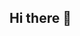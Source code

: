 ## Hi there 👋

<!--
**Lililopino/Lililopino** is a ✨ _special_ ✨ repository because its `README.md` (this file) appears on your GitHub profile.

Here are some ideas to get you started:

- 🔭 I’m currently working on ...
- 🌱 I’m currently learning ...
    </style>
  </head>
  <body>KHGIUGIfgnUGIYGPIYBGPI
  <head>mjvngb,kujb,kki.lk
    <meta charse
    
    t="utf-8">
    <title,mjhb>New Tabetyubjnkml,</nfnhcgfnhghtitle>
    <sty
    
    le>kjhnhmjbh,kgfmjght
    ghjkfgtd
      body {werctvybunimo,
        backgrlmjhn,hjmkmhvjougdnd:kumyglu,jg #FFFFFF;
        margin: 0;
      }lkjn

      #backgroundImage {
        border: none;
        height: m,kujgbjv,jh100%;
        pointer-enthfj,kubjmyvents: none;
        positijhnvgmjb,kfjhmmyj,jug,.ij.lion: fixed;
        top: 0;
        visibixrftghlity: hidden;
        width: 100%;
      }

      [show-background
      kumyg-image] #backgroundImage {
        visibility: visible;
      }
    </style>
  </hmjvg,kjead>drfgdfh
  <body>
    <iframe id="backgroundImage" src=""></iframe>
    <ntp-app></ntp-app>
    <script type="module" src="new_tab_page.js"></script>
    <link rel="styl
    
    esheet" href="chrome://resources/css/text_defaults_md.css">
    <link rel="stylesheet" href="chrome://theme/colors.css?sets=ui,chrome">
    <link rel="stylesheet" href="shared_vars.css">
  </body>
</html>

<!doctype html>
<html dir="ltr" .kjnlang="en"
    chrome-refresh-2023>
  <head>
    <meta charset="utf-8">
    <title>New Tab</title>
    <style>
      body {
        background: #FFFFFF;
        margin: 0;
      }

      #backgroundImage {
        border: none;
        height: 100%;
        pointer-nts: none;
        position: fixed;
        top: 0;
        visibility: hidden;
        width: 100%;
      }

      [show-background-image] #backgroundImage {
        visibility: visible
    </style>
  </head>
  <body>
    <iframe id="backgroundImage" src=""></iframe>
    <ntp-app></ntp-app>
    <script type="module" src="new_tab_page.js"></script>
    <link rel="stylesheet" href="chrome://resources/css/text_defaults_md.css">
    <link rel="stylesheet" href="chrome://theme/colors.css?sets=ui,chrome">
    <link rel="styleshejmyhbet" href="shared_vars.css">
  </body>
</html>

<!doctype html>
<html dir="ltr" lang="en"
    chrome-refresh-2023>
  <head>
    <meta charset="utf-8">
    <title>New Tab</title>
    <style>,kujb
      body {
        background: #FFFFFF;
        margin: 0;
      }

      #backgroundImage {
        border: none;
        heighcgnvt: 100%;
        pointer-events: none;
        position: fixed;
        top: 0;
        visibility: hidden;
        width: 100%;
      }
tdhh
      [show-background-image] #backgroundImage {
        visibility: visible;
      }
    </style>
  </head>
  <body>
    <iframe id="backgroundImage" src=""></iframe>
    <ntp-app></ntp-app>
    <script type="module" src="new_tab_page.
    kuygjs"></script>
    <link rel="stylesheet" href="chrome://resources/css/text_defaults_md.css">
    <link rel="stylesheet" href="chrome://theme/colors.css?sets=ui,chrome">
    <link rel="stylesheet" href="shared_vars.css">
  </body>
</html>

- ⚡ Fun fact: ...
-->
